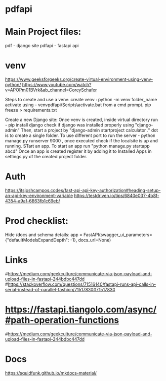 # pdfapi

# Main Project files:
pdf - django site
pdfapi - fastapi api

# venv
https://www.geeksforgeeks.org/create-virtual-environment-using-venv-python/
https://www.youtube.com/watch?v=APOPm01BVrk&ab_channel=CoreySchafer

Steps to create and use a venv:
    create venv : python -m venv folder_name
    activate using - venvpdfapi\Scripts\activate.bat from a cmd prompt.
    pip freeze > requirements.txt

Create a new Django site:
    Once venv is created, inside virtual directory run - pip install django
    check if django was installed properly using "django-admin"
    Then, start a project by "django-admin startproject calculator ."  dot is to create a single folder.
    To use different port to run the server - python manage.py runserver 9000 , once executed check if the localsite is up and running.
    STart an app. To start an app run "python manage.py startapp abcd"
    Once an app is created register it by adding it to Installed Apps in settings.py of the created project folder.
# Auth

https://itsjoshcampos.codes/fast-api-api-key-authorization#heading-setup-an-api-key-environment-variable
https://testdriven.io/tips/6840e037-4b8f-4354-a9af-6863fb1c69eb/

# Prod checklist:

Hide /docs and schema details:
app = FastAPI(swagger_ui_parameters={"defaultModelsExpandDepth": -1}, docs_url=None)

# Links
#https://medium.com/geekculture/communicate-via-json-payload-and-upload-files-in-fastapi-244bdbc447dd
#https://stackoverflow.com/questions/71516140/fastapi-runs-api-calls-in-serial-instead-of-parallel-fashion/71517830#71517830
# https://fastapi.tiangolo.com/async/#path-operation-functions
#https://medium.com/geekculture/communicate-via-json-payload-and-upload-files-in-fastapi-244bdbc447dd

# Docs
https://squidfunk.github.io/mkdocs-material/